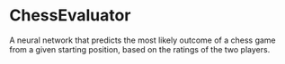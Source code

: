 # ChessEvaluator

A neural network that predicts the most likely outcome of a chess game from a given starting position, based on the ratings of the two players.
